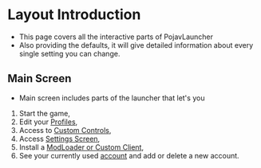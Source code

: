 # Layout Introduction

* This page covers all the interactive parts of PojavLauncher
* Also providing the defaults, it will give detailed information about every single setting you can change.

## Main Screen

* Main screen includes parts of the launcher that let's you 
 
1. Start the game,
2. Edit your [Profiles](),
3. Access to [Custom Controls](),
4. Access [Settings Screen](),
5. Install a [ModLoader or Custom Client](),
6. See your currently used [account]() and add or delete a new account.
